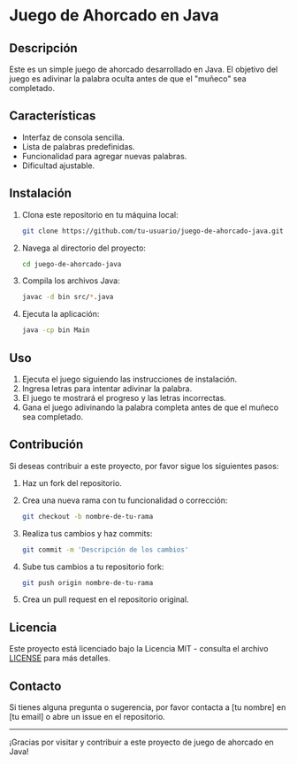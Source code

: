 # Juego de Ahorcado en Java

## Descripción

Este es un simple juego de ahorcado desarrollado en Java. El objetivo del juego es adivinar la palabra oculta antes de que el "muñeco" sea completado.

## Características

- Interfaz de consola sencilla.
- Lista de palabras predefinidas.
- Funcionalidad para agregar nuevas palabras.
- Dificultad ajustable.

## Instalación

1. Clona este repositorio en tu máquina local:

    ```bash
    git clone https://github.com/tu-usuario/juego-de-ahorcado-java.git
    ```

2. Navega al directorio del proyecto:

    ```bash
    cd juego-de-ahorcado-java
    ```

3. Compila los archivos Java:

    ```bash
    javac -d bin src/*.java
    ```

4. Ejecuta la aplicación:

    ```bash
    java -cp bin Main
    ```

## Uso

1. Ejecuta el juego siguiendo las instrucciones de instalación.
2. Ingresa letras para intentar adivinar la palabra.
3. El juego te mostrará el progreso y las letras incorrectas.
4. Gana el juego adivinando la palabra completa antes de que el muñeco sea completado.

## Contribución

Si deseas contribuir a este proyecto, por favor sigue los siguientes pasos:

1. Haz un fork del repositorio.
2. Crea una nueva rama con tu funcionalidad o corrección:

    ```bash
    git checkout -b nombre-de-tu-rama
    ```

3. Realiza tus cambios y haz commits:

    ```bash
    git commit -m 'Descripción de los cambios'
    ```

4. Sube tus cambios a tu repositorio fork:

    ```bash
    git push origin nombre-de-tu-rama
    ```

5. Crea un pull request en el repositorio original.

## Licencia

Este proyecto está licenciado bajo la Licencia MIT - consulta el archivo [LICENSE](LICENSE) para más detalles.

## Contacto

Si tienes alguna pregunta o sugerencia, por favor contacta a [tu nombre] en [tu email] o abre un issue en el repositorio.

---

¡Gracias por visitar y contribuir a este proyecto de juego de ahorcado en Java!

